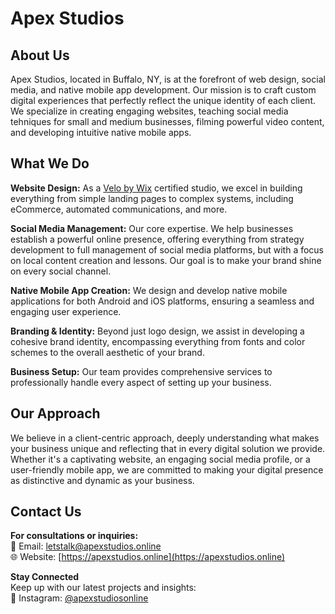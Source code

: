 # Apex Studios

## About Us

Apex Studios, located in Buffalo, NY, is at the forefront of web design, social media, and native mobile app development. Our mission is to craft custom digital experiences that perfectly reflect the unique identity of each client. We specialize in creating engaging websites, teaching social media tehniques for small and medium businesses, filming powerful video content, and developing intuitive native mobile apps.

## What We Do

**Website Design:** As a [Velo by Wix](https://wix.com/velo) certified studio, we excel in building everything from simple landing pages to complex systems, including eCommerce, automated communications, and more.

**Social Media Management:** Our core expertise. We help businesses establish a powerful online presence, offering everything from strategy development to full management of social media platforms, but with a focus on local content creation and lessons. Our goal is to make your brand shine on every social channel.

**Native Mobile App Creation:** We design and develop native mobile applications for both Android and iOS platforms, ensuring a seamless and engaging user experience.

**Branding & Identity:** Beyond just logo design, we assist in developing a cohesive brand identity, encompassing everything from fonts and color schemes to the overall aesthetic of your brand.

**Business Setup:** Our team provides comprehensive services to professionally handle every aspect of setting up your business.

## Our Approach

We believe in a client-centric approach, deeply understanding what makes your business unique and reflecting that in every digital solution we provide. Whether it's a captivating website, an engaging social media profile, or a user-friendly mobile app, we are committed to making your digital presence as distinctive and dynamic as your business.

## Contact Us

**For consultations or inquiries:**  
📧 Email: [letstalk@apexstudios.online](mailto:letstalk@apexstudios.online)  
🌐 Website: [https://apexstudios.online](https://apexstudios.online)

**Stay Connected**  
Keep up with our latest projects and insights:  
📸 Instagram: [@apexstudiosonline](https://instagram.com/apexstudiosonline)
